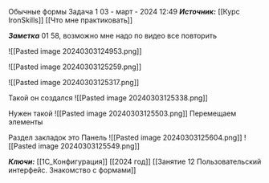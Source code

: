 
Обычные формы Задача 1
 03 - март - 2024  12:49 
***Источник:***  [[Курс IronSkills]]  [[Что мне практиковать]]

***Заметка*** 01 58, возможно мне надо по видео все повторить

![[Pasted image 20240303124953.png]]

![[Pasted image 20240303125259.png]]

![[Pasted image 20240303125317.png]]


Такой он создался
![[Pasted image 20240303125338.png]]

Нужен такой
![[Pasted image 20240303125503.png]]
Перемещаем элементы


Раздел закладок это Панель
![[Pasted image 20240303125604.png]]
![[Pasted image 20240303125549.png]]



***Ключи:*** [[1С_Конфигурация]] [[2024 год]]  [[Занятие 12 Пользовательский интерфейс. Знакомство с формами]]
